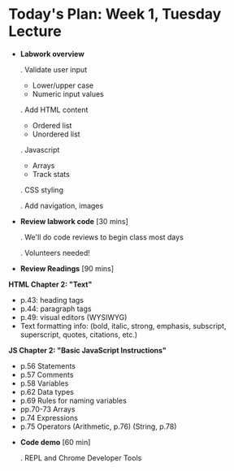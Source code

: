 # Today's Plan: Week 1, Tuesday Lecture

* **Labwork overview**

  . Validate user input
    - Lower/upper case
    - Numeric input values
    
  . Add HTML content
    - Ordered list
    - Unordered list

  . Javascript
    - Arrays
    - Track stats
    
  . CSS styling

  . Add navigation, images

* **Review labwork code** [30 mins]

  . We'll do code reviews to begin class most days

  . Volunteers needed!

* **Review Readings** [90 mins]

**HTML Chapter 2: "Text"**
- p.43: heading tags
- p.44: paragraph tags
- p.49: visual editors (WYSIWYG)
- Text formatting info: (bold, italic, strong, emphasis, subscript, superscript, quotes, citations, etc.)

**JS Chapter 2: "Basic JavaScript Instructions"**

- p.56 	Statements
- p.57 	Comments
- p.58 	Variables
- p.62 	Data types
- p.69 	Rules for naming variables
- pp.70-73 Arrays
- p.74 	Expressions
- p.75 	Operators (Arithmetic, p.76) (String, p.78)

* **Code demo** [60 min]

  . REPL and Chrome Developer Tools
